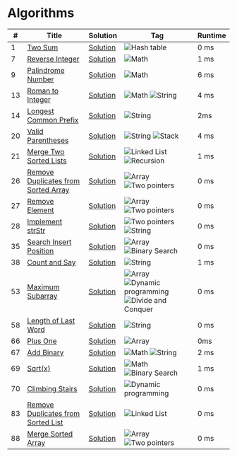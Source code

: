 # Algorithms

| #   | Title | Solution | Tag | Runtime |
| --- | ----- | -------- | --- | ------- |
| 1   | [Two Sum](https://leetcode.com/problems/two-sum/) | [Solution](No1_Two_Sum.java) | ![Hash table](https://img.shields.io/badge/-Hash%20table-f9ff8a?style=flat-square) | 0 ms |
| 7   | [Reverse Integer](https://leetcode.com/problems/reverse-integer/) | [Solution](No7_Reverse_Integer.java) | ![Math](https://img.shields.io/badge/-Math-ff9f8a?style=flat-square) | 1 ms |
| 9   | [Palindrome Number](https://leetcode.com/problems/palindrome-number/) | [Solution](No9_Palindrome_Number.java) | ![Math](https://img.shields.io/badge/-Math-ff9f8a?style=flat-square) | 6 ms |
| 13  | [Roman to Integer](https://leetcode.com/problems/roman-to-integer/) | [Solution](No13_Roman_To_Integer.java) | ![Math](https://img.shields.io/badge/-Math-ff9f8a?style=flat-square) ![String](https://img.shields.io/badge/-String-8afffb?style=flat-square) | 4 ms |
| 14  | [Longest Common Prefix](https://leetcode.com/problems/longest-common-prefix/) | [Solution](No14_Longest_Common_Prefix.java) | ![String](https://img.shields.io/badge/-String-8afffb?style=flat-square) | 2ms |
| 20  | [Valid Parentheses](https://leetcode.com/problems/valid-parentheses/) | [Solution](No20_Valid_Parenthesis.java) | ![String](https://img.shields.io/badge/-String-8afffb?style=flat-square) ![Stack](https://img.shields.io/badge/-Stack-8aa3ff?style=flat-square) | 4 ms |
| 21  | [Merge Two Sorted Lists](https://leetcode.com/problems/merge-two-sorted-lists/) | [Solution](No21_Merge_Two_Sorted_Lists.java) | ![Linked List](https://img.shields.io/badge/-Linked%20List-d28aff?style=flat-square) ![Recursion](https://img.shields.io/badge/-Recursion-92ff8a?style=flat-square) | 1 ms |
| 26  | [Remove Duplicates from Sorted Array](https://leetcode.com/problems/remove-duplicates-from-sorted-array/) | [Solution](No26_Remove_Duplicates_from_Sorted_array.java) | ![Array](https://img.shields.io/badge/-Array-c9144e?style=flat-square) ![Two pointers](https://img.shields.io/badge/-Two%20pointers-fff157?style=flat-square) | 0 ms |
| 27  | [Remove Element](https://leetcode.com/problems/remove-element/) | [Solution](No27_Remove_Element.java) | ![Array](https://img.shields.io/badge/-Array-c9144e?style=flat-square) ![Two pointers](https://img.shields.io/badge/-Two%20pointers-fff157?style=flat-square) | 0 ms |
| 28  | [Implement strStr](https://leetcode.com/problems/implement-strstr/) | [Solution](No28_Implement_strStr.java) | ![Two pointers](https://img.shields.io/badge/-Two%20pointers-fff157?style=flat-square) ![String](https://img.shields.io/badge/-String-8afffb?style=flat-square) | 0 ms |
| 35  | [Search Insert Position](https://leetcode.com/problems/search-insert-position/) | [Solution](No35_Search_Insert_Position.java) | ![Array](https://img.shields.io/badge/-Array-c9144e?style=flat-square) ![Binary Search](https://img.shields.io/badge/-Binary%20Search-6232a8?style=flat-square) | 0 ms |
| 38  | [Count and Say](https://leetcode.com/problems/count-and-say/) | [Solution](No38_Count_and_Say.java) | ![String](https://img.shields.io/badge/-String-8afffb?style=flat-square) | 1 ms |
| 53  | [Maximum Subarray](https://leetcode.com/problems/maximum-subarray/) | [Solution](No53_Maximum_Subarray.java) | ![Array](https://img.shields.io/badge/-Array-c9144e?style=flat-square) ![Dynamic programming](https://img.shields.io/badge/-Dynamic%20programming-7c876f?style=flat-square) ![Divide and Conquer](https://img.shields.io/badge/-Divide%20and%20Conquer-ffb3fc?style=flat-square) | 0 ms |
| 58  | [Length of Last Word](https://leetcode.com/problems/length-of-last-word/) | [Solution](No58_Length_of_Last_Word.java) | ![String](https://img.shields.io/badge/-String-8afffb?style=flat-square) | 0 ms |
| 66  | [Plus One](https://leetcode.com/problems/plus-one/) | [Solution](No66_Plus_One.java) | ![Array](https://img.shields.io/badge/-Array-c9144e?style=flat-square) | 0ms |
| 67  | [Add Binary](https://leetcode.com/problems/add-binary/) | [Solution](No67_Add_Binary.java) | ![Math](https://img.shields.io/badge/-Math-ff9f8a?style=flat-square) ![String](https://img.shields.io/badge/-String-8afffb?style=flat-square) | 2 ms |
| 69  | [Sqrt(x)](https://leetcode.com/problems/sqrtx/) | [Solution](No69_Sqrt_x.java) | ![Math](https://img.shields.io/badge/-Math-ff9f8a?style=flat-square) ![Binary Search](https://img.shields.io/badge/-Binary%20Search-6232a8?style=flat-square) | 1 ms |
| 70  | [Climbing Stairs](https://leetcode.com/problems/climbing-stairs/) | [Solution](No70_Climbing_Stairs.java) | ![Dynamic programming](https://img.shields.io/badge/-Dynamic%20programming-7c876f?style=flat-square) | 0 ms |
| 83  | [Remove Duplicates from Sorted List](https://leetcode.com/problems/remove-duplicates-from-sorted-list/) | [Solution](No83_Remove_Duplicates_From_Sorted_List.java) | ![Linked List](https://img.shields.io/badge/-Linked%20List-d28aff?style=flat-square) | 0 ms |
| 88  | [Merge Sorted Array](https://leetcode.com/problems/merge-sorted-array/) | [Solution](No88_Merge_Sorted_Array.java) | ![Array](https://img.shields.io/badge/-Array-c9144e?style=flat-square) ![Two pointers](https://img.shields.io/badge/-Two%20pointers-fff157?style=flat-square) | 0 ms |